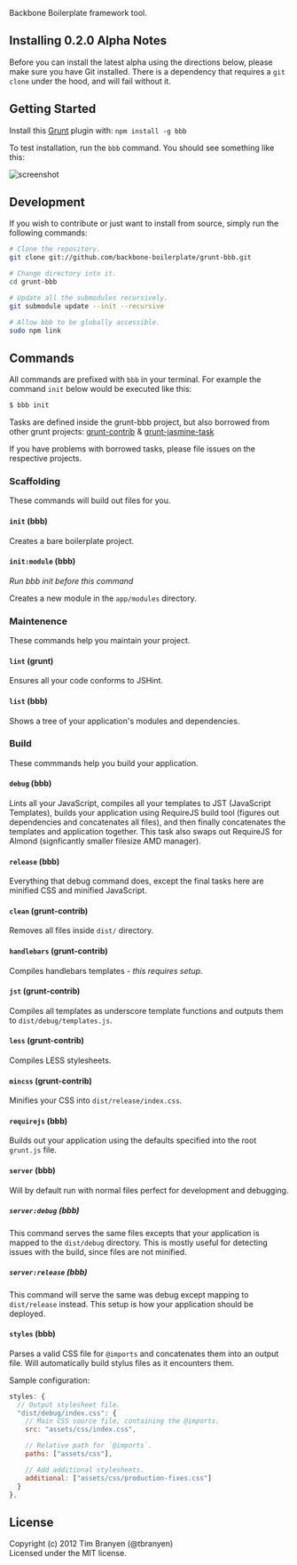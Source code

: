 Backbone Boilerplate framework tool.

## Installing 0.2.0 Alpha Notes ##

Before you can install the latest alpha using the directions below, please make
sure you have Git installed.  There is a dependency that requires a `git clone`
under the hood, and will fail without it.

## Getting Started ##

Install this [Grunt](https://github.com/cowboy/grunt) plugin with:
`npm install -g bbb`

To test installation, run the `bbb` command.  You should see something like
this:

![screenshot](https://github.com/backbone-boilerplate/grunt-bbb/raw/assets/screenshot.png)

## Development ##

If you wish to contribute or just want to install from source, simply run the
following commands:

``` bash
# Clone the repository.
git clone git://github.com/backbone-boilerplate/grunt-bbb.git

# Change directory into it.
cd grunt-bbb

# Update all the submodules recursively.
git submodule update --init --recursive

# Allow bbb to be globally accessible.
sudo npm link
```

## Commands ##

All commands are prefixed with `bbb` in your terminal.  For example the command
`init` below would be executed like this:

``` bash
$ bbb init
```

Tasks are defined inside the grunt-bbb project, but also borrowed from other
grunt projects: [grunt-contrib](https://github.com/gruntjs/grunt-contrib) &
[grunt-jasmine-task](https://github.com/creynders/grunt-jasmine-task)

If you have problems with borrowed tasks, please file issues on the respective
projects.

### Scaffolding ###

These commands will build out files for you.

#### `init` (bbb) ####

Creates a bare boilerplate project.

#### `init:module` (bbb) ####

*Run bbb init before this command*

Creates a new module in the `app/modules` directory.

### Maintenence ###

These commands help you maintain your project.

#### `lint` (grunt) ####

Ensures all your code conforms to JSHint.

#### `list` (bbb) ####

Shows a tree of your application's modules and dependencies.

### Build ###

These commmands help you build your application.

#### `debug` (bbb) ####

Lints all your JavaScript, compiles all your templates to JST (JavaScript
Templates), builds your application using RequireJS build tool (figures out
dependencies and concatenates all files), and then finally concatenates the
templates and application together.  This task also swaps out RequireJS for
Almond (signficantly smaller filesize AMD manager).

#### `release` (bbb) ####

Everything that debug command does, except the final tasks here are minified
CSS and minified JavaScript.

#### `clean` (grunt-contrib) ####

Removes all files inside `dist/` directory.

#### `handlebars` (grunt-contrib) ####

Compiles handlebars templates - *this requires setup*.

#### `jst` (grunt-contrib) ####

Compiles all templates as underscore template functions and outputs them to
`dist/debug/templates.js`.

#### `less` (grunt-contrib) ####

Compiles LESS stylesheets.

#### `mincss` (grunt-contrib) ####

Minifies your CSS into `dist/release/index.css`.

#### `requirejs` (bbb) ####

Builds out your application using the defaults specified into the root
`grunt.js` file.

#### `server` (bbb) ####

Will by default run with normal files perfect for development and debugging.

##### `server:debug` (bbb) #####

This command serves the same files excepts that your application is mapped to
the `dist/debug` directory. This is mostly useful for detecting issues with the
build, since files are not minified.

##### `server:release` (bbb) #####

This command will serve the same was debug except mapping to `dist/release`
instead. This setup is how your application should be deployed.

#### `styles` (bbb) ####

Parses a valid CSS file for `@imports` and concatenates them into an output
file.  Will automatically build stylus files as it encounters them.

Sample configuration:

``` javascript
styles: {
  // Output stylesheet file.
  "dist/debug/index.css": {
    // Main CSS source file, containing the @imports.
    src: "assets/css/index.css",

    // Relative path for `@imports`.
    paths: ["assets/css"],

    // Add additional stylesheets.
    additional: ["assets/css/production-fixes.css"]
  }
},
```

## License
Copyright (c) 2012 Tim Branyen (@tbranyen)  
Licensed under the MIT license.
